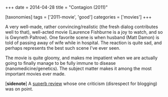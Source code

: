 +++
date = 2014-04-28
title = "Contagion (2011)"

[taxonomies]
tags = ['2011-movie', 'good']
categories = ['movies']
+++

A very well-made, rather convincing/realistic (the fresh dialog
contributes well to that), well-acted movie (Laurence Fishburne is a joy
to watch, and so is Gwyneth Paltrow). One favorite scene is when husband
(Matt Damon) is told of passing away of wife while in hospital. The
reaction is quite sad, and perhaps represents the best such scene I've
ever seen.

The movie is quite gloomy, and makes me impatient when we are actually
going to finally manage to be fully immune to disease
(nanomedicine/genetics). The subject matter makes it among the most
important movies ever made.

[**sidenote**] A [superb review] whose one criticism (disrespect for
blogging) was on point.

  [superb review]: http://www.salon.com/2011/09/09/contagion_review/singleton/
